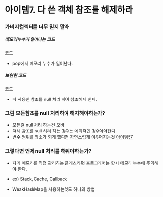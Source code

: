 # 아이템7. 다 쓴 객체 참조를 해제하라

### 가비지컬렉터를 너무 믿지 말라

##### 메모리누수가 일어나는 코드
[코드](./Stack.java)
- pop에서 메모리 누수가 일어난다.
##### 보완한 코드
[코드](./StackNew.java)
- 다 사용한 참조를 null 처리 하여 참조해제 한다.


### 그럼 모든참조를 null 처리하여 해지해야하는가? 
- 모든걸 null 처리 하는건 오바
- 객체 참조를 null 처리 하는 경우는 예외적인 경우여야한다.
- 변수 범위를 최소가 되게 했다면 자연스럽게 이루어지는것 [아이템57](../../chapter4/item57/README.md)

### 그렇다면 언제 null 처리를 해줘야하는가?
- 자기 메모리를 직접 관리하는 클래스라면 프로그래머는 항시 메모리 누수에 주의해야 한다.
- ex) Stack, Cache, Callback

- WeakHashMap을 사용하는것도 하나의 방법
